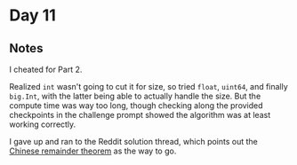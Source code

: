 # Day 11

## Notes

I cheated for Part 2. 

Realized `int` wasn't going to cut it for size, so tried `float`, `uint64`, and finally `big.Int`, with the latter being able to actually handle the size. But the compute time was way too long, though checking along the provided checkpoints in the challenge prompt showed the algorithm was at least working correctly.

I gave up and ran to the Reddit solution thread, which points out the [Chinese remainder theorem](https://en.wikipedia.org/wiki/Chinese_remainder_theorem) as the way to go.